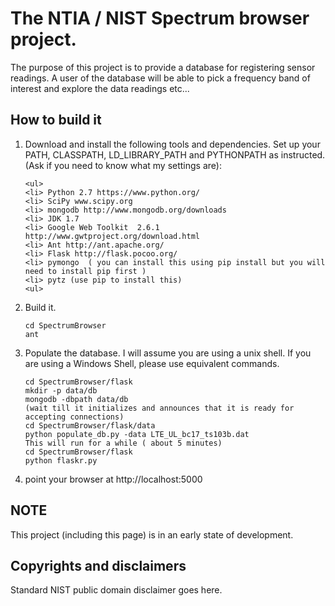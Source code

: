 <h1> The NTIA / NIST Spectrum browser project. </h1>

The purpose of this project is to provide a database for registering sensor readings. A user of the database will be able to pick a frequency
band of interest and explore the data readings etc...

<h2> How to build it </h2>

<ol>
<li> Download and install the following tools and dependencies. Set up your PATH, CLASSPATH, LD_LIBRARY_PATH and PYTHONPATH as instructed. (Ask if you need 
 to know what my settings are):

    <ul>
    <li> Python 2.7 https://www.python.org/
    <li> SciPy www.scipy.org
    <li> mongodb http://www.mongodb.org/downloads
    <li> JDK 1.7
    <li> Google Web Toolkit  2.6.1 http://www.gwtproject.org/download.html
    <li> Ant http://ant.apache.org/
    <li> Flask http://flask.pocoo.org/
    <li> pymongo  ( you can install this using pip install but you will need to install pip first )
    <li> pytz (use pip to install this)
    <ul>

<li> Build it.

    cd SpectrumBrowser
    ant

<li> Populate the database. I will assume you are using a unix shell. If you are using a Windows Shell, please use equivalent commands.

    cd SpectrumBrowser/flask
    mkdir -p data/db
    mongodb -dbpath data/db
    (wait till it initializes and announces that it is ready for accepting connections)
    cd SpectrumBrowser/flask/data
    python populate_db.py -data LTE_UL_bc17_ts103b.dat
    This will run for a while ( about 5 minutes)
    cd SpectrumBrowser/flask
    python flaskr.py

<li> point your browser at http://localhost:5000

</ol>

<h2> NOTE </h2>

This project (including this page) is in an early state of development. 

<h2>Copyrights and disclaimers </h2>
Standard NIST public domain disclaimer goes here.
